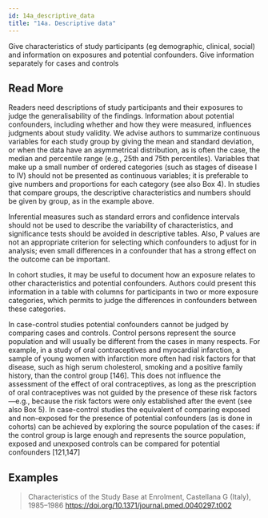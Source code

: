 ```yaml
---
id: 14a_descriptive_data
title: "14a. Descriptive data"
---
```

Give characteristics of study participants (eg demographic, clinical, social) and information on exposures and potential confounders. Give information separately for cases and controls 



## Read More

Readers need descriptions of study participants and their exposures to judge the generalisability of the findings. Information about potential confounders, including whether and how they were measured, influences judgments about study validity. We advise authors to summarize continuous variables for each study group by giving the mean and standard deviation, or when the data have an asymmetrical distribution, as is often the case, the median and percentile range (e.g., 25th and 75th percentiles). Variables that make up a small number of ordered categories (such as stages of disease I to IV) should not be presented as continuous variables; it is preferable to give numbers and proportions for each category (see also Box 4). In studies that compare groups, the descriptive characteristics and numbers should be given by group, as in the example above.

Inferential measures such as standard errors and confidence intervals should not be used to describe the variability of characteristics, and significance tests should be avoided in descriptive tables. Also, P values are not an appropriate criterion for selecting which confounders to adjust for in analysis; even small differences in a confounder that has a strong effect on the outcome can be important.

In cohort studies, it may be useful to document how an exposure relates to other characteristics and potential confounders. Authors could present this information in a table with columns for participants in two or more exposure categories, which permits to judge the differences in confounders between these categories.

In case-control studies potential confounders cannot be judged by comparing cases and controls. Control persons represent the source population and will usually be different from the cases in many respects. For example, in a study of oral contraceptives and myocardial infarction, a sample of young women with infarction more often had risk factors for that disease, such as high serum cholesterol, smoking and a positive family history, than the control group [146]. This does not influence the assessment of the effect of oral contraceptives, as long as the prescription of oral contraceptives was not guided by the presence of these risk factors—e.g., because the risk factors were only established after the event (see also Box 5). In case-control studies the equivalent of comparing exposed and non-exposed for the presence of potential confounders (as is done in cohorts) can be achieved by exploring the source population of the cases: if the control group is large enough and represents the source population, exposed and unexposed controls can be compared for potential confounders [121,147]

## Examples

> Characteristics of the Study Base at Enrolment, Castellana G (Italy), 1985–1986
https://doi.org/10.1371/journal.pmed.0040297.t002